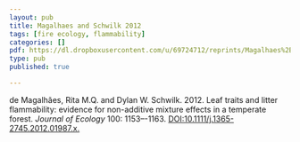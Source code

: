 ```yaml
---
layout: pub
title: Magalhaes and Schwilk 2012
tags: [fire ecology, flammability]
categories: []
pdf: https://dl.dropboxusercontent.com/u/69724712/reprints/Magalhaes%2BSchwilk-2012.pdf
type: pub
published: true

---
```


de Magalhães, Rita M.Q. and Dylan W. Schwilk. 2012. Leaf traits and litter flammability: evidence for non-additive mixture effects in a temperate forest. *Journal of Ecology* 100: 1153–-1163. <a href="http://onlinelibrary.wiley.com/doi/10.1111/j.1365-2745.2012.01987.x/abstract"> DOI:10.1111/j.1365-2745.2012.01987.x. </a>
